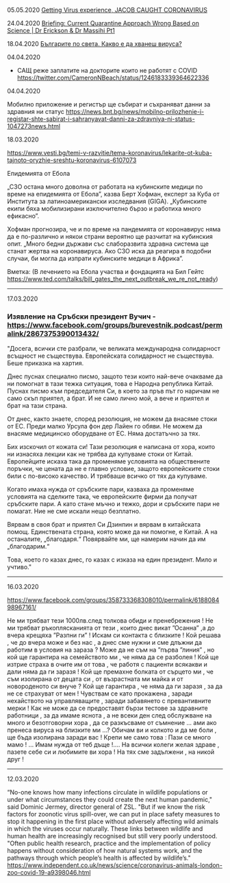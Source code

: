 05.05.2020
[Getting Virus experience, JACOB CAUGHT CORONAVIRUS](https://youtu.be/ePiwFEOvlN0)

24.04.2020
[Briefing: Current Quarantine Approach Wrong Based on Science | Dr Erickson & Dr Massihi Pt1](https://youtu.be/vJprwe_rWeM)

18.04.2020
[Българите по света. Какво е да хванеш вируса?](https://btvplus.bg/produkt/predavaniya/24261/karbovski-vtori-plan-sezon-7/karbovski-vtori-plan-18-04-2020)

04.04.2020
- САЩ реже заплатите на докторите които не работят с COVID
  https://twitter.com/CameronNBeach/status/1246183339364622336

04.04.2020

Мобилно приложение и регистър ще събират и съхраняват данни за здравния ни статус 
https://news.bnt.bg/news/mobilno-prilozhenie-i-registar-shte-sabirat-i-sahranyavat-danni-za-zdravniya-ni-status-1047273news.html

18.03.2020

https://www.vesti.bg/temi-v-razvitie/tema-koronavirus/lekarite-ot-kuba-tajnoto-oryzhie-sreshtu-koronavirus-6107073

Епидемията от Ебола

„СЗО остана много доволна от работата на кубинските медици по време на епидемията от Ебола”, казва Берт Хофман, експерт за Куба от Института за латиноамерикански изследвания (GIGA). „Кубинските екипи бяха мобилизирани изключително бързо и работиха много ефикасно”.

Хофман прогнозира, че и по време на пандемията от коронавирус няма да е по-различно и някои страни вероятно ще разчитат на кубинския опит. „Много бедни държави със слаборазвита здравна система ще станат жертва на коронавируса. Ако СЗО иска да реагира в подобни случаи, би могла да изпрати кубинските медици в Африка”.

Вметка:
(В лечението на Ебола участва и фондацията на Бил Гейтс https://www.ted.com/talks/bill_gates_the_next_outbreak_we_re_not_ready)

---------

17.03.2020

### Изявление на Сръбски президент Вучич - https://www.facebook.com/groups/burevestnik.podcast/permalink/2867375390013432/

"Досега, всички сте разбрали, че великата международна солидарност всъщност не съществува. Европейската солидарност не съществува. Беше приказка на хартия.

Днес пуснах специално писмо, защото тези които най-вече очакваме да ни помогнат в тази тежка ситуация, това е Народна република Китай. Пуснах писмо към председателя Си, в което за пръв път го наричам не само скъп приятел, а брат. И не само лично мой, а вече и приятел и брат на тази страна.

От днес, както знаете, според резолюция, не можем да внасяме стоки от ЕС. Преди малко Урсула фон дер Лайен го обяви. Не можем да внасяме медицинско оборудване от ЕС. Няма достатъчно за тях.

Бих изскочил от кожата си! Тази резолюция е написана от хора, които ни изнасяха лекции как не трябва да купуваме стоки от Китай. Европейците искаха така да променяме условията на обществените поръчки, че цената да не е главно условие, защото европейските стоки били с по-високо качество. И трябваше всичко от тях да купуваме.

Когато имаха нужда от сръбските пари, казваха да променяме условията на сделките така, че европейските фирми да получат сръбските пари. А като стане мъчно и тежко, дори и сръбските пари не помагат. Ние не сме искали нещо безплатно.

Вярвам в своя брат и приятел Си Дзинпин и вярвам в китайската помощ. Единствената страна, която може да ни помогне, е Китай. А на останалите, „благодаря.“ Повярвайте ми, ще намерим начин да им „благодарим.“

Това, което го казах днес, го казах с изказа на един президент. Мило и учтиво."

--------

16.03.2020

https://www.facebook.com/groups/358733368308010/permalink/618808498967161/

Не ми трябват тези 1000лв.след толкова обиди и пренебрежения ! Не ми трябват ръкоплясканията от тези , които днес викат ”Осанна” ,а до вчера крещяха ”Разпни ги” ! Искам си контакта с близките ! Кой решава , че до вчера може и без нас , а днес сме нужни и сме длъжни да работим в условия на зараза ? Може да не съм на ”първа ”линия” , но кой ще гарантира на семейството ми , че няма да се разболея ! Кой ще изтрие страха в очите им от това , че работя с пациенти всякакви и дали няма да ги заразя ! Кой ще премахне болката от сърцето ми , че съм изолирана от децата си , от възрастната ми майка и от новороденото си внуче ? Кой ще гарантира , че няма да ги заразя , за да не се страхуват от мен ! Чувствам се като прокажена , заради нехайството на управляващите , заради забавянето с превантивните мерки ! Как не може да се предоставят бързи тестове за здравните работници , за да имаме яснота , а не всеки ден след обслужване на много и безотговорни хора , да се разкъсваме от съмнение ... ами ако пренеса вируса на близките ми ...? Обичам ви и колкото и да ме боли , ще бъда изолирана заради вас ! Крепи ме само това : Пази се много мамо ! ... Имам нужда от теб дъще !.... На всички колеги желая здраве , пазете себе си и любимите ви хора ! На тях сме задължени , на никой друг !

----- 

12.03.2020

“No-one knows how many infections circulate in wildlife populations or under what circumstances they could create the next human pandemic," said Dominic Jermey, director general of ZSL. "But if we know the risk factors for zoonotic virus spill-over, we can put in place safety measures to stop it happening in the first place without adversely affecting wild animals in which the viruses occur naturally. These links between wildlife and human health are increasingly recognised but still very poorly understood.
"Often public health research, practice and the implementation of policy happens without consideration of how natural systems work, and the pathways through which people’s health is affected by wildlife’s."
https://www.independent.co.uk/news/science/coronavirus-animals-london-zoo-covid-19-a9398046.html
